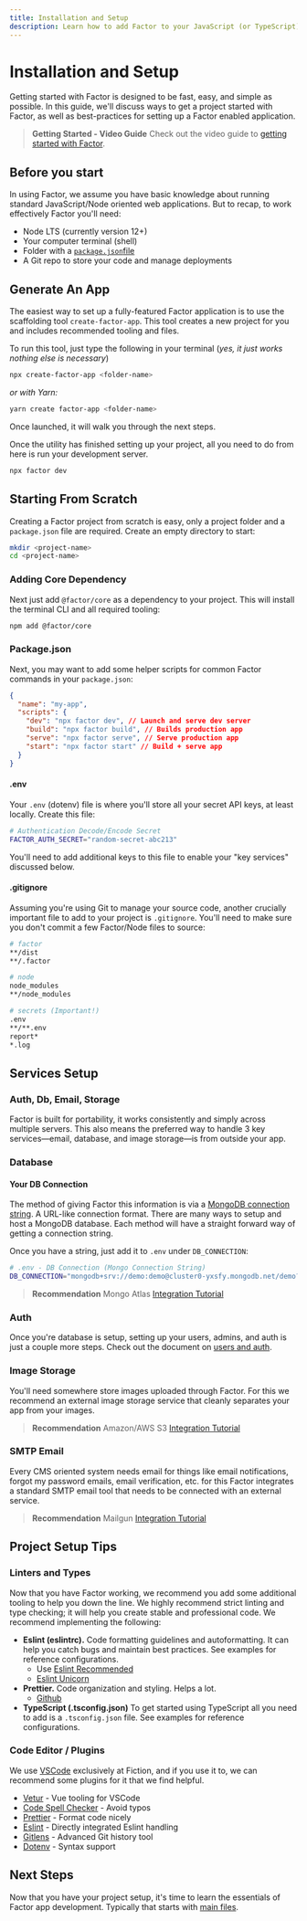 ```yaml
---
title: Installation and Setup
description: Learn how to add Factor to your JavaScript (or TypeScript) project or scaffold a new project from scratch.
---
```


# Installation and Setup

Getting started with Factor is designed to be fast, easy, and simple as possible. In this guide, we'll discuss ways to get a project started with Factor, as well as best-practices for setting up a Factor enabled application.

> **Getting Started - Video Guide**
> Check out the video guide to [getting started with Factor](../install).

## Before you start

In using Factor, we assume you have basic knowledge about running standard JavaScript/Node oriented web applications. But to recap, to work effectively Factor you'll need:

- Node LTS (currently version 12+)
- Your computer terminal (shell)
- Folder with a [`package.json`file](https://docs.npmjs.com/files/package.json)
- A Git repo to store your code and manage deployments

## Generate An App

The easiest way to set up a fully-featured Factor application is to use the scaffolding tool `create-factor-app`. This tool creates a new project for you and includes recommended tooling and files.

To run this tool, just type the following in your terminal (_yes, it just works nothing else is necessary_)

```bash
npx create-factor-app <folder-name>
```

_or with Yarn:_

```bash
yarn create factor-app <folder-name>
```

Once launched, it will walk you through the next steps.

Once the utility has finished setting up your project, all you need to do from here is run your development server.

```bash
npx factor dev
```

## Starting From Scratch

Creating a Factor project from scratch is easy, only a project folder and a `package.json` file are required. Create an empty directory to start:

```bash
mkdir <project-name>
cd <project-name>
```

### Adding Core Dependency

Next just add `@factor/core` as a dependency to your project. This will install the terminal CLI and all required tooling:

```bash
npm add @factor/core
```

### Package.json

Next, you may want to add some helper scripts for common Factor commands in your `package.json`:

```json
{
  "name": "my-app",
  "scripts": {
    "dev": "npx factor dev", // Launch and serve dev server
    "build": "npx factor build", // Builds production app
    "serve": "npx factor serve", // Serve production app
    "start": "npx factor start" // Build + serve app
  }
}
```

#### .env

Your `.env` (dotenv) file is where you'll store all your secret API keys, at least locally. Create this file:

```bash
# Authentication Decode/Encode Secret
FACTOR_AUTH_SECRET="random-secret-abc213"
```

You'll need to add additional keys to this file to enable your "key services" discussed below.

#### .gitignore

Assuming you're using Git to manage your source code, another crucially important file to add to your project is `.gitignore`. You'll need to make sure you don't commit a few Factor/Node files to source:

```bash
# factor
**/dist
**/.factor

# node
node_modules
**/node_modules

# secrets (Important!)
.env
**/**.env
report*
*.log
```

## Services Setup

### Auth, Db, Email, Storage

Factor is built for portability, it works consistently and simply across multiple servers. This also means the preferred way to handle 3 key services&mdash;email, database, and image storage&mdash;is from outside your app.

### Database

#### Your DB Connection

The method of giving Factor this information is via a [MongoDB connection string](https://docs.mongodb.com/manual/reference/connection-string/). A URL-like connection format. There are many ways to setup and host a MongoDB database. Each method will have a straight forward way of getting a connection string.

Once you have a string, just add it to `.env` under `DB_CONNECTION`:

```bash
# .env - DB Connection (Mongo Connection String)
DB_CONNECTION="mongodb+srv://demo:demo@cluster0-yxsfy.mongodb.net/demo?retryWrites=true&w=majority"
```

> **Recommendation**
> Mongo Atlas [Integration Tutorial](./mongo-atlas)

### Auth

Once you're database is setup, setting up your users, admins, and auth is just a couple more steps. Check out the document on [users and auth](./users-and-roles).

### Image Storage

You'll need somewhere store images uploaded through Factor. For this we recommend an external image storage service that cleanly separates your app from your images.

> **Recommendation**
> Amazon/AWS S3 [Integration Tutorial](./amazon-s3)

### SMTP Email

Every CMS oriented system needs email for things like email notifications, forgot my password emails, email verification, etc. for this Factor integrates a standard SMTP email tool that needs to be connected with an external service.

> **Recommendation**
> Mailgun [Integration Tutorial](./mailgun)

## Project Setup Tips

### Linters and Types

Now that you have Factor working, we recommend you add some additional tooling to help you down the line. We highly recommend strict linting and type checking; it will help you create stable and professional code. We recommend implementing the following:

- **Eslint (eslintrc).** Code formatting guidelines and autoformatting. It can help you catch bugs and maintain best practices. See examples for reference configurations.
  - Use [Eslint Recommended](https://eslint.org/docs/rules/)
  - [Eslint Unicorn](https://github.com/sindresorhus/eslint-plugin-unicorn)
- **Prettier.** Code organization and styling. Helps a lot.
  - [Github](https://github.com/prettier/prettier)
- **TypeScript (.tsconfig.json)** To get started using TypeScript all you need to add is a `.tsconfig.json` file. See examples for reference configurations.

### Code Editor / Plugins

We use [VSCode](https://code.visualstudio.com/) exclusively at Fiction, and if you use it to, we can recommend some plugins for it that we find helpful.

- [Vetur](https://github.com/vuejs/vetur) - Vue tooling for VSCode
- [Code Spell Checker](https://marketplace.visualstudio.com/items?itemName=streetsidesoftware.code-spell-checker) - Avoid typos
- [Prettier](https://github.com/prettier/prettier-vscode) - Format code nicely
- [Eslint](https://marketplace.visualstudio.com/items?itemName=dbaeumer.vscode-eslint) - Directly integrated Eslint handling
- [Gitlens](https://marketplace.visualstudio.com/items?itemName=eamodio.gitlens) - Advanced Git history tool
- [Dotenv](https://marketplace.visualstudio.com/items?itemName=mikestead.dotenv) - Syntax support

## Next Steps

Now that you have your project setup, it's time to learn the essentials of Factor app development. Typically that starts with [main files](./main-files).
